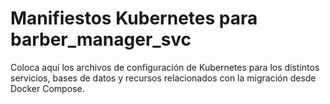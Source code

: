# Manifiestos Kubernetes para barber_manager_svc

Coloca aquí los archivos de configuración de Kubernetes para los distintos servicios, bases de datos y recursos relacionados con la migración desde Docker Compose. 